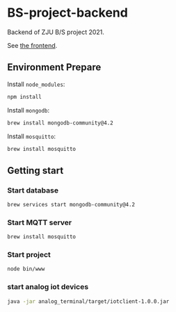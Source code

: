 # BS-project-backend
Backend of ZJU B/S project 2021.

See [the frontend](https://github.com/famishedfish/BS-project-frontend).

## Environment Prepare

Install `node_modules`:

```bash
npm install
```

Install `mongodb`:

```bash
brew install mongodb-community@4.2
```

Install `mosquitto`:

```bash
brew install mosquitto
```

## Getting start


### Start database

```bash
brew services start mongodb-community@4.2
```

### Start MQTT server

```bash
brew install mosquitto
```


### Start project

```bash
node bin/www
```

### start analog iot devices

```bash
java -jar analog_terminal/target/iotclient-1.0.0.jar
```
